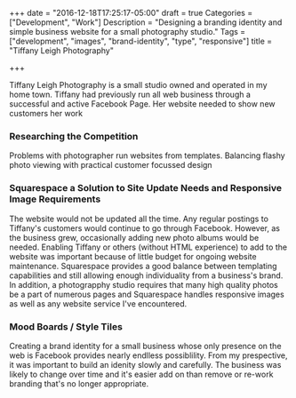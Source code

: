 +++
date = "2016-12-18T17:25:17-05:00"
draft = true
Categories = ["Development", "Work"]
Description = "Designing a branding identity and simple business website for a small photography studio."
Tags = ["development", "images", "brand-identity", "type", "responsive"]
title = "Tiffany Leigh Photography"

+++

Tiffany Leigh Photography is a small studio owned and operated in my home town. Tiffany had previously run all web business through a successful and active Facebook Page. Her website needed to show new customers her work

### Researching the Competition
Problems with photographer run websites from templates.
Balancing flashy photo viewing with practical customer focussed design 

### Squarespace a Solution to Site Update Needs and Responsive Image Requirements
The website would not be updated all the time. Any regular postings to Tiffany's customers would continue to go through Facebook. However, as the business grew, occasionally adding new photo albums would be needed. Enabling Tiffany or others (without HTML experience) to add to the website was important because of little budget for ongoing website maintenance. Squarespace provides a good balance between templating capabilities and still allowing enough individuality from a business's brand. In addition, a photograpphy studio requires that many high quality photos be a part of numerous pages and Squarespace handles responsive images as well as any website service I've encountered.

### Mood Boards / Style Tiles
Creating a brand identity for a small business whose only presence on the web is Facebook provides nearly endlless possiblility. From my prespective, it was important to build an idenity slowly and carefully. The business was likely to change over time and it's easier add on than remove or re-work branding that's no longer appropriate.



